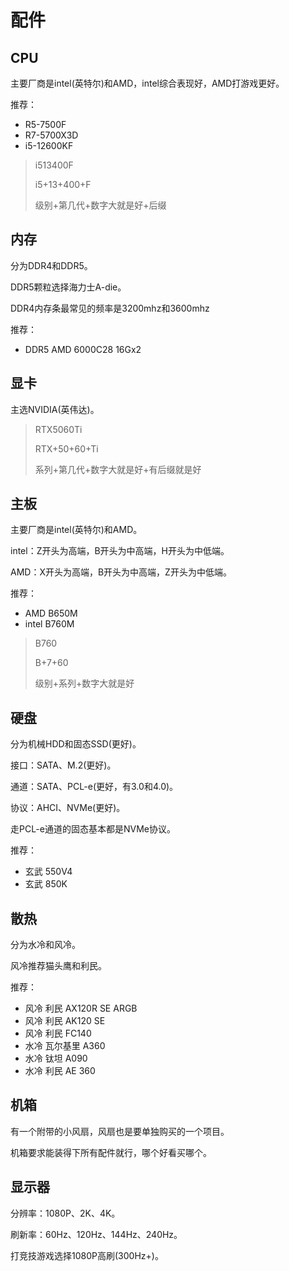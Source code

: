 # 配件

## CPU

主要厂商是intel(英特尔)和AMD，intel综合表现好，AMD打游戏更好。

推荐：

- R5-7500F
- R7-5700X3D
- i5-12600KF

> i513400F
>
> i5+13+400+F
>
> 级别+第几代+数字大就是好+后缀

## 内存

分为DDR4和DDR5。

DDR5颗粒选择海力士A-die。

DDR4内存条最常见的频率是3200mhz和3600mhz

推荐：

- DDR5 AMD 6000C28 16Gx2

## 显卡

主选NVIDIA(英伟达)。

> RTX5060Ti
>
> RTX+50+60+Ti
>
> 系列+第几代+数字大就是好+有后缀就是好

## 主板

主要厂商是intel(英特尔)和AMD。

intel：Z开头为高端，B开头为中高端，H开头为中低端。

AMD：X开头为高端，B开头为中高端，Z开头为中低端。

推荐：

- AMD B650M
- intel B760M

> B760
>
> B+7+60
>
> 级别+系列+数字大就是好

## 硬盘

分为机械HDD和固态SSD(更好)。

接口：SATA、M.2(更好)。

通道：SATA、PCL-e(更好，有3.0和4.0)。

协议：AHCI、NVMe(更好)。

走PCL-e通道的固态基本都是NVMe协议。

推荐：

- 玄武 550V4
- 玄武 850K

## 散热

分为水冷和风冷。

风冷推荐猫头鹰和利民。

推荐：

- 风冷 利民 AX120R SE ARGB
- 风冷 利民 AK120 SE
- 风冷 利民 FC140
- 水冷 瓦尔基里 A360
- 水冷 钛坦 A090
- 水冷 利民 AE 360

## 机箱

有一个附带的小风扇，风扇也是要单独购买的一个项目。

机箱要求能装得下所有配件就行，哪个好看买哪个。

## 显示器

分辨率：1080P、2K、4K。

刷新率：60Hz、120Hz、144Hz、240Hz。

打竞技游戏选择1080P高刷(300Hz+)。

